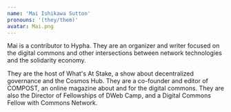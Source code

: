 ```yaml
---
name: 'Mai Ishikawa Sutton'
pronouns: '(they/them)'
avatar: Mai.png
---
```

Mai is a contributor to Hypha. They are an organizer and writer focused on the digital commons and other intersections between network technologies and the solidarity economy. 

They are the host of What's At Stake, a show about decentralized governance and the Cosmos Hub. They are a co-founder and editor of COMPOST, an online magazine about and for the digital commons. They are also the Director of Fellowships of DWeb Camp, and a Digital Commons Fellow with Commons Network.